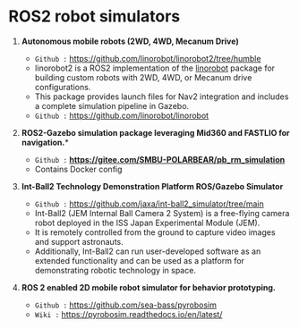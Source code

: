# ROS2 robot simulators 

1. **Autonomous mobile robots (2WD, 4WD, Mecanum Drive)**
   * `Github :` https://github.com/linorobot/linorobot2/tree/humble
   * linorobot2 is a ROS2 implementation of the [linorobot](https://github.com/linorobot/linorobot) package for building custom robots with 2WD, 4WD, or Mecanum drive configurations.
   * This package provides launch files for Nav2 integration and includes a complete simulation pipeline in Gazebo.
   * `Github :` https://github.com/linorobot/linorobot

     
2. **ROS2-Gazebo simulation package leveraging Mid360 and FASTLIO for navigation.***
   - `Github :` **https://gitee.com/SMBU-POLARBEAR/pb_rm_simulation**
   - Contains Docker config

3. **Int-Ball2 Technology Demonstration Platform ROS/Gazebo Simulator**
   - `Github :` https://github.com/jaxa/int-ball2_simulator/tree/main
   - Int-Ball2 (JEM Internal Ball Camera 2 System) is a free-flying camera robot deployed in the ISS Japan Experimental Module (JEM).
   - It is remotely controlled from the ground to capture video images and support astronauts.
   - Additionally, Int-Ball2 can run user-developed software as an extended functionality and can be used as a platform for demonstrating robotic technology in space.

4. **ROS 2 enabled 2D mobile robot simulator for behavior prototyping.**
   - `Github :` https://github.com/sea-bass/pyrobosim
   - `Wiki :` https://pyrobosim.readthedocs.io/en/latest/
